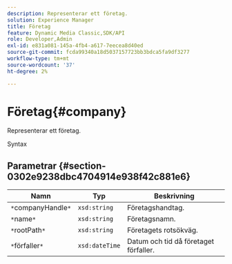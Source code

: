 ```yaml
---
description: Representerar ett företag.
solution: Experience Manager
title: Företag
feature: Dynamic Media Classic,SDK/API
role: Developer,Admin
exl-id: e831a081-145a-4fb4-a617-7eecea8d40ed
source-git-commit: fcda99340a18d5037157723bb3bdca5fa9df3277
workflow-type: tm+mt
source-wordcount: '37'
ht-degree: 2%

---
```


# Företag{#company}

Representerar ett företag.

Syntax

## Parametrar {#section-0302e9238dbc4704914e938f42c881e6}

| Namn | Typ | Beskrivning |
|---|---|---|
| `*`companyHandle`*` | `xsd:string` | Företagshandtag. |
| `*`name`*` | `xsd:string` | Företagsnamn. |
| `*`rootPath`*` | `xsd:string` | Företagets rotsökväg. |
| `*`förfaller`*` | `xsd:dateTime` | Datum och tid då företaget förfaller. |
